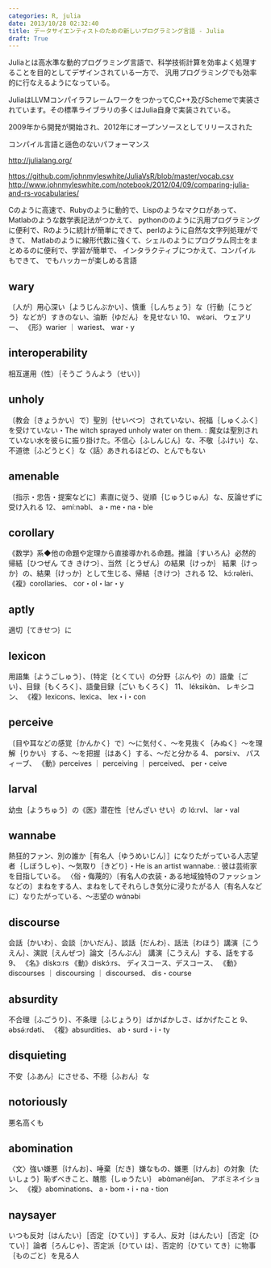 ```yaml
---
categories: R, julia
date: 2013/10/28 02:32:40
title: データサイエンティストのための新しいプログラミング言語 - Julia
draft: True
---
```


Juliaとは高水準な動的プログラミング言語で、科学技術計算を効率よく処理することを目的としてデザインされている一方で、
汎用プログラミングでも効率的に行なえるようになっている。

JuliaはLLVMコンパイラフレームワークをつかってC,C++及びSchemeで実装されています。その標準ライブラリの多くはJulia自身で実装されている。

2009年から開発が開始され、2012年にオープンソースとしてリリースされた

コンパイル言語と遜色のないパフォーマンス


http://julialang.org/


https://github.com/johnmyleswhite/JuliaVsR/blob/master/vocab.csv
http://www.johnmyleswhite.com/notebook/2012/04/09/comparing-julia-and-rs-vocabularies/






Cのように高速で、Rubyのように動的で、Lispのようなマクロがあって、Matlabのような数学表記法がつかえて、
pythonののように汎用プログラミングに便利で、Rのように統計が簡単にできて、perlのように自然な文字列処理ができて、
Matlabのように線形代数に強くて、シェルのようにプログラム同士をまとめるのに便利で、学習が簡単で、
インタラクティブにつかえて、コンパイルもできて、
でもハッカーが楽しめる言語







wary
----

〔人が〕用心深い｛ようじんぶかい｝、慎重｛しんちょう｝な〔行動｛こうどう｝などが〕すきのない、油断｛ゆだん｝を見せない
10、
wέəri、
ウェアリー、
《形》warier ｜ wariest、
war・y


interoperability
----------------

相互運用（性）｛そうご うんよう（せい）｝

unholy
------

〔教会｛きょうかい｝で〕聖別｛せいべつ｝されていない、祝福｛しゅくふく｝を受けていない・The witch sprayed unholy water on them. : 魔女は聖別されていない水を彼らに振り掛けた。不信心｛ふしんじん｝な、不敬｛ふけい｝な、不道徳｛ふどうとく｝な〈話〉あきれるほどの、とんでもない


amenable
--------

〔指示・忠告・提案などに〕素直に従う、従順｛じゅうじゅん｝な、反論せずに受け入れる
12、
əmíːnəbl、
a・me・na・ble

corollary
---------

《数学》系◆他の命題や定理から直接導かれる命題。推論｛すいろん｝必然的帰結｛ひつぜん てき きけつ｝、当然｛とうぜん｝の結果｛けっか｝
結果｛けっか｝の、結果｛けっか｝として生じる、帰結｛きけつ｝される
12、
kɔ́ːrəlèri、
《複》corollaries、
cor・ol・lar・y


aptly
-----

適切｛てきせつ｝に


lexicon
-------

用語集｛ようごしゅう｝、〔特定｛とくてい｝の分野｛ぶんや｝の〕語彙｛ごい｝、目録｛もくろく｝、語彙目録｛ごい もくろく｝
11、
léksikɑ̀n、
レキシコン、
《複》lexicons、lexica、
lex・i・con

perceive
--------

〔目や耳などの感覚｛かんかく｝で〕～に気付く、～を見抜く｛みぬく｝～を理解｛りかい｝する、～を把握｛はあく｝する、～だと分かる
4、
pərsíːv、
パスィーブ、
《動》perceives ｜ perceiving ｜ perceived、
per・ceive


larval
------

幼虫｛ようちゅう｝の《医》潜在性｛せんざい せい｝の
lɑ́ːrvl、
lar・val


wannabe
-------

熱狂的ファン、別の誰か［有名人｛ゆうめいじん｝］になりたがっている人志望者｛しぼうしゃ｝、～気取り｛きどり｝・He is an artist wannabe. : 彼は芸術家を目指している。
〈俗・侮蔑的〉〔有名人の衣装・ある地域独特のファッションなどの〕まねをする人、まねをしてそれらしき気分に浸りたがる人〔有名人などに〕なりたがっている、～志望の
wɑ́nəbi



discourse
---------

会話｛かいわ｝、会談｛かいだん｝、談話｛だんわ｝、話法｛わほう｝講演｛こうえん｝、演説｛えんぜつ｝論文｛ろんぶん｝
講演｛こうえん｝する、話をする
9、
《名》dískɔːrs 《動》diskɔ́ːrs、
ディスコース、デスコース、
《動》discourses ｜ discoursing ｜ discoursed、
dis・course


absurdity
---------

不合理｛ふごうり｝、不条理｛ふじょうり｝ばかばかしさ、ばかげたこと
9、
əbsə́ːrdəti、
《複》absurdities、
ab・surd・i・ty


disquieting
-----------

不安｛ふあん｝にさせる、不穏｛ふおん｝な



notoriously
-----------

悪名高くも




abomination
-----------

〈文〉強い嫌悪｛けんお｝、唾棄｛だき｝嫌なもの、嫌悪｛けんお｝の対象｛たいしょう｝恥ずべきこと、醜態｛しゅうたい｝
əbɑ̀mənéiʃən、
アボミネイション、
《複》abominations、
a・bom・i・na・tion



naysayer
--------

いつも反対｛はんたい｝［否定｛ひてい｝］する人、反対｛はんたい｝［否定｛ひてい｝］論者｛ろんじゃ｝、否定派｛ひてい は｝、否定的｛ひてい てき｝に物事｛ものごと｝を見る人
